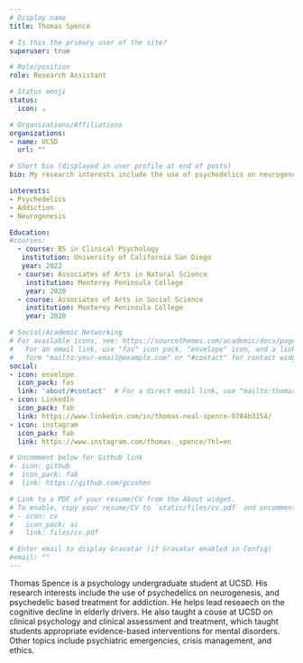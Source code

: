 ```yaml
---
# Display name
title: Thomas Spence

# Is this the primary user of the site?
superuser: true

# Role/position
role: Research Assistant

# Status emoji
status:
  icon: ☕

# Organizations/Affiliations
organizations:
- name: UCSD
  url: ""

# Short bio (displayed in user profile at end of posts)
bio: My research interests include the use of psychedelics on neurogenesis, and psychedelic based treatment for addiction.

interests:
- Psychedelics 
- Addiction
- Neurogenesis

Education:
#courses:
  - course: BS in Clinical Psychology
   institution: University of California San Diego
   year: 2022
  - course: Associates of Arts in Natural Science
    institution: Monterey Peninsula College
    year: 2020
  - course: Associates of Arts in Social Science
    institution: Monterey Peninsula College
    year: 2020

# Social/Academic Networking
# For available icons, see: https://sourcethemes.com/academic/docs/page-builder/#icons
#   For an email link, use "fas" icon pack, "envelope" icon, and a link in the
#   form "mailto:your-email@example.com" or "#contact" for contact widget.
social:
- icon: envelope
  icon_pack: fas
  link: 'about/#contact'  # For a direct email link, use "mailto:thomas.spence02@gmail.com".
- icon: LinkedIn
  icon_pack: fab
  link: https://www.linkedin.com/in/thomas-neal-spence-0784b3154/
- icon: instagram
  icon_pack: fab
  link: https://www.instagram.com/thomas._spence/?hl=en

# Uncomment below for Github link
#- icon: github
#  icon_pack: fab
#  link: https://github.com/gcushen

# Link to a PDF of your resume/CV from the About widget.
# To enable, copy your resume/CV to `static/files/cv.pdf` and uncomment the lines below.
# - icon: cv
#   icon_pack: ai
#   link: files/cv.pdf

# Enter email to display Gravatar (if Gravatar enabled in Config)
#email: ""
---
```


Thomas Spence is a psychology undergraduate student at UCSD. His research interests include the use of psychedelics on neurogenesis, and psychedelic based treatment for addiction.
 He helps lead reseaech on the cognitive decline in elderly drivers.  He also taught a couse at UCSD on clinical psychology and clinical assessment and treatment, which taught students appropriate evidence-based interventions for mental disorders. Other topics include psychiatric emergencies, crisis management, and ethics.

